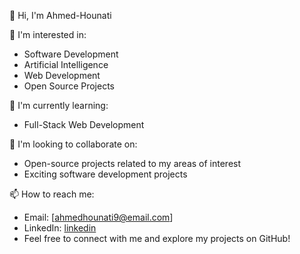 👋 Hi, I'm Ahmed-Hounati

👀 I'm interested in:
- Software Development
- Artificial Intelligence
- Web Development
- Open Source Projects

🌱 I'm currently learning:
- Full-Stack Web Development

💞️ I'm looking to collaborate on:
- Open-source projects related to my areas of interest
- Exciting software development projects

📫 How to reach me:
- Email: [ahmedhounati9@email.com]
- LinkedIn: [linkedin](https://www.linkedin.com/public-profile/settings)
- Feel free to connect with me and explore my projects on GitHub!

